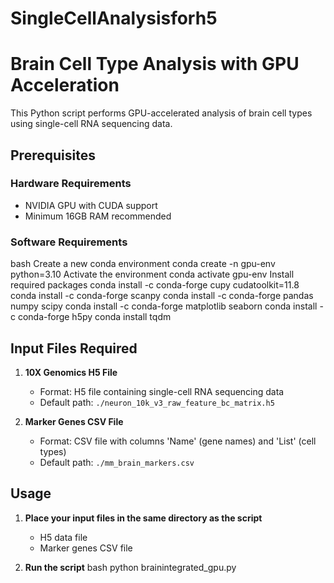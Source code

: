 # SingleCellAnalysisforh5
# Brain Cell Type Analysis with GPU Acceleration

This Python script performs GPU-accelerated analysis of brain cell types using single-cell RNA sequencing data.

## Prerequisites

### Hardware Requirements
- NVIDIA GPU with CUDA support
- Minimum 16GB RAM recommended

### Software Requirements

bash
Create a new conda environment
conda create -n gpu-env python=3.10
Activate the environment
conda activate gpu-env
Install required packages
conda install -c conda-forge cupy cudatoolkit=11.8
conda install -c conda-forge scanpy
conda install -c conda-forge pandas numpy scipy
conda install -c conda-forge matplotlib seaborn
conda install -c conda-forge h5py
conda install tqdm

## Input Files Required

1. **10X Genomics H5 File**
   - Format: H5 file containing single-cell RNA sequencing data
   - Default path: `./neuron_10k_v3_raw_feature_bc_matrix.h5`

2. **Marker Genes CSV File**
   - Format: CSV file with columns 'Name' (gene names) and 'List' (cell types)
   - Default path: `./mm_brain_markers.csv`

## Usage

1. **Place your input files in the same directory as the script**
   - H5 data file
   - Marker genes CSV file

2. **Run the script**
bash
python brainintegrated_gpu.py
